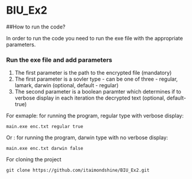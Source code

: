 # BIU_Ex2

##How to run the code?


In order to run the code you need to run the exe file with the appropriate parameters. 

### Run the exe file and add parameters

1. The first parameter is the path to the encrypted file (mandatory)
1. The first parameter is a sovler type - can be one of three - regular, lamark, darwin (optional, default - regular)
1. The second parameter is a boolean paramter which determines if to verbose display in each iteration the decrypted text
   (optional, default-true)

For exmaple: for running the program, regular type with verbose display:
```
main.exe enc.txt regular true 
```

Or : for running the program, darwin type with no verbose display:
```
main.exe enc.txt darwin false 
```

For cloning the project  

```
git clone https://github.com/itaimondshine/BIU_Ex2.git
```
